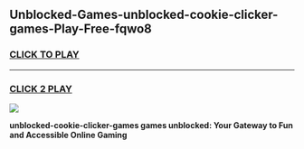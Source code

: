
## Unblocked-Games-unblocked-cookie-clicker-games-Play-Free-fqwo8
<h3>
<a href="https://premium76.site?title=unblocked-cookie-clicker-games&ref=17A">CLICK TO PLAY</a></h3>
<hr>

<h3>
<a href="https://premium76.site?title=unblocked-cookie-clicker-games&ref=17A">CLICK 2 PLAY</a>
  
</h3>

<a href="https://premium76.site?title=unblocked-cookie-clicker-games&ref=17A"><img src="https://clearcache.store/games.png"></a>


**unblocked-cookie-clicker-games games unblocked: Your Gateway to Fun and Accessible Online Gaming**
